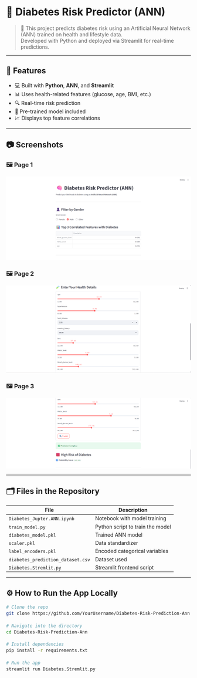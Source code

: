# 🧠 Diabetes Risk Predictor (ANN)

> 🚀 This project predicts diabetes risk using an Artificial Neural Network (ANN) trained on health and lifestyle data.  
> Developed with Python and deployed via Streamlit for real-time predictions.

---

## 🚀 Features

- 💻 Built with **Python**, **ANN**, and **Streamlit**
- 📊 Uses health-related features (glucose, age, BMI, etc.)
- 🔍 Real-time risk prediction
- 🧪 Pre-trained model included
- 📈 Displays top feature correlations

---

## 📷 Screenshots

### 🖼️ Page 1
![Page 1](page1.png)

### 🖼️ Page 2
![Page 2](page2.png)

### 🖼️ Page 3
![Page 3](page3.png)

---

## 🗂️ Files in the Repository

| File                      | Description                                      |
|---------------------------|--------------------------------------------------|
| `Diabetes_Jupter.ANN.ipynb` | Notebook with model training                   |
| `train_model.py`          | Python script to train the model                |
| `diabetes_model.pkl`      | Trained ANN model                               |
| `scaler.pkl`              | Data standardizer                               |
| `label_encoders.pkl`      | Encoded categorical variables                   |
| `diabetes_prediction_dataset.csv` | Dataset used                             |
| `Diabetes.Stremlit.py`    | Streamlit frontend script                       |

---

## ⚙️ How to Run the App Locally

```bash
# Clone the repo
git clone https://github.com/YourUsername/Diabetes-Risk-Prediction-Ann

# Navigate into the directory
cd Diabetes-Risk-Prediction-Ann

# Install dependencies
pip install -r requirements.txt

# Run the app
streamlit run Diabetes.Stremlit.py

